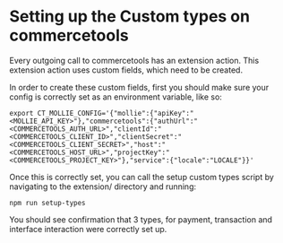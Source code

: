 # Setting up the Custom types on commercetools

Every outgoing call to commercetools has an extension action. This extension action uses custom fields, which need to be created.

In order to create these custom fields, first you should make sure your config is correctly set as an environment variable, like so:

```
export CT_MOLLIE_CONFIG='{"mollie":{"apiKey":"<MOLLIE_API_KEY>"},"commercetools":{"authUrl":"<COMMERCETOOLS_AUTH_URL>","clientId":"<COMMERCETOOLS_CLIENT_ID>","clientSecret":"<COMMERCETOOLS_CLIENT_SECRET>","host":"<COMMERCETOOLS_HOST_URL>","projectKey":"<COMMERCETOOLS_PROJECT_KEY>"},"service":{"locale":"LOCALE"}}'
```

Once this is correctly set, you can call the setup custom types script by navigating to the extension/ directory and running:

```
npm run setup-types
```

You should see confirmation that 3 types, for payment, transaction and interface interaction were correctly set up.

